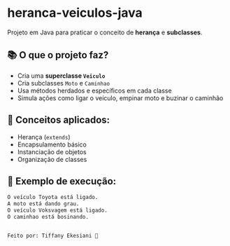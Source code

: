 # heranca-veiculos-java

Projeto em Java para praticar o conceito de **herança** e **subclasses**.

## 📚 O que o projeto faz?

- Cria uma **superclasse `Veiculo`**
- Cria subclasses `Moto` e `Caminhao`
- Usa métodos herdados e específicos em cada classe
- Simula ações como ligar o veículo, empinar moto e buzinar o caminhão

## 🧠 Conceitos aplicados:

- Herança (`extends`)
- Encapsulamento básico
- Instanciação de objetos
- Organização de classes

## 🧪 Exemplo de execução:

```bash
O veículo Toyota está ligado.
A moto está dando grau.
O veículo Voksvagem está ligado.
O caminhao está bosinando.


Feito por: Tiffany Ekesiani 🧡
